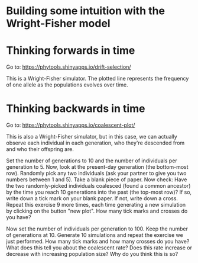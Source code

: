 Building some intuition with the Wright-Fisher model
===============

# Thinking forwards in time

Go to:
https://phytools.shinyapps.io/drift-selection/

This is a Wright-Fisher simulator. The plotted line represents the frequency of one allele as the populations evolves over time. 

# Thinking backwards in time

Go to:
https://phytools.shinyapps.io/coalescent-plot/

This is also a Wright-Fisher simulator, but in this case, we can actually observe each individual in each generation, who they're descended from and who their offspring are.

Set the number of generations to 10 and the number of individuals per generation to 5. Now, look at the present-day generation (the bottom-most row). Randomly pick any two individuals (ask your partner to give you two numbers between 1 and 5). Take a blank piece of paper. Now check: Have the two randomly-picked individuals coalesced (found a common ancestor) by the time you reach 10 generations into the past (the top-most row)? If so, write down a tick mark on your blank paper. If not, write down a cross. Repeat this exercise 9 more times, each time generating a new simulation by clicking on the button "new plot". How many tick marks and crosses do you have?

Now set the number of individuals per generation to 100. Keep the number of generations at 10. Generate 10 simulations and repeat the exercise we just performed. How many tick marks and how many crosses do you have? What does this tell you about the coalescent rate? Does this rate increase or decrease with increasing population size? Why do you think this is so?
